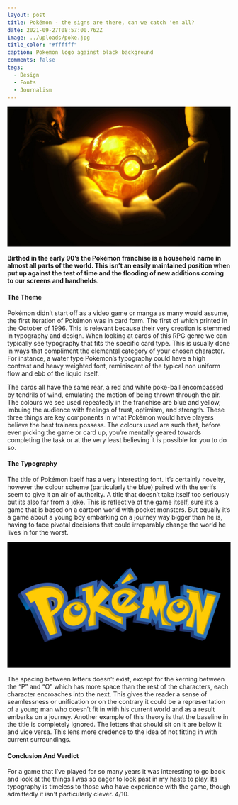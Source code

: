 ```yaml
---
layout: post
title: Pokémon - the signs are there, can we catch 'em all?
date: 2021-09-27T08:57:00.762Z
image: ../uploads/poke.jpg
title_color: "#ffffff"
caption: Pokemon logo against black background
comments: false
tags:
  - Design
  - Fonts
  - Journalism
---
```

![](../uploads/pokeb.jpg)

**Birthed in the early 90’s the Pokémon franchise is a household name in almost all parts of the world. This isn’t an easily maintained position when put up against the test of time and the flooding of new additions coming to our screens and handhelds.**

#### **The Theme**

Pokémon didn’t start off as a video game or manga as many would assume, the first iteration of Pokémon was in card form. The first of which printed in the October of 1996. This is relevant because their very creation is stemmed in typography and design. When looking at cards of this RPG genre we can typically see typography that fits the specific card type. This is usually done in ways that compliment the elemental category of your chosen character. For instance, a water type Pokémon’s typography could have a high contrast and heavy weighted font, reminiscent of the typical non uniform flow and ebb of the liquid itself.

The cards all have the same rear, a red and white poke-ball encompassed by tendrils of wind, emulating the motion of being thrown through the air. The colours we see used repeatedly in the franchise are blue and yellow, imbuing the audience with feelings of trust, optimism, and strength. These three things are key components in what Pokémon would have players believe the best trainers possess. The colours used are such that, before even picking the game or card up, you’re mentally geared towards completing the task or at the very least believing it is possible for you to do so.

#### The Typography

The title of Pokémon itself has a very interesting font. It’s certainly novelty, however the colour scheme (particularly the blue) paired with the serifs seem to give it an air of authority. A title that doesn’t take itself too seriously but its also far from a joke. This is reflective of the game itself, sure it’s a game that is based on a cartoon world with pocket monsters. But equally it’s a game about a young boy embarking on a journey way bigger than he is, having to face pivotal decisions that could irreparably change the world he lives in for the worst.

![](../uploads/poke.jpg)

The spacing between letters doesn’t exist, except for the kerning between the “P” and “O” which has more space than the rest of the characters, each character encroaches into the next. This gives the reader a sense of seamlessness or unification or on the contrary it could be a representation of a young man who doesn’t fit in with his current world and as a result embarks on a journey. Another example of this theory is that the baseline in the title is completely ignored. The letters that should sit on it are below it and vice versa. This lens more credence to the idea of not fitting in with current surroundings.

#### Conclusion And Verdict

For a game that I’ve played for so many years it was interesting to go back and look at the things I was so eager to look past in my haste to play. Its typography is timeless to those who have experience with the game, though admittedly it isn't particularly clever. 4/10.